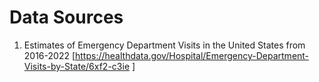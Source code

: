 # Data Sources

1. Estimates of Emergency Department Visits in the United States from 2016-2022
   [https://healthdata.gov/Hospital/Emergency-Department-Visits-by-State/6xf2-c3ie  ]
  


